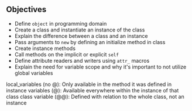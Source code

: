 
## Objectives

* Define `object` in programming domain
* Create a class and instantiate an instance of the class
* Explain the difference between a class and an instance
* Pass arguments to `new` by defining an initialize method in class
* Create instance methods
* Call methods on the implicit or explicit `self`
* Define attribute readers and writers using `attr_` macros
* Explain the need for variable scope and why it's important to not utilize global variables

local_variables (no @):  Only available in the method it was defined in
instance variables (@): Available everywhere within the instance of that class
class variable (@@):  Defined with relation to the whole class, not an instance